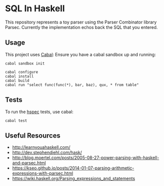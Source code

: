 # SQL In Haskell

This repository represents a toy parser using the Parser Combinator library Parsec.
Currently the implementation echos back the SQL that you entered.

## Usage

This project uses [Cabal](http://katychuang.com/cabal-guide/):
Ensure you have a cabal sandbox up and running:

```shell
cabal sandbox init

cabal configure
cabal install
cabal build
cabal run "select func(func(*), bar, baz), qux, * from table"
```

## Tests

To run the [hspec](https://hspec.github.io/) tests, use cabal:

```shell
cabal test
```

## Useful Resources

- http://learnyouahaskell.com/
- http://dev.stephendiehl.com/hask/
- http://blog.moertel.com/posts/2005-08-27-power-parsing-with-haskell-and-parsec.html
- https://kseo.github.io/posts/2014-01-07-parsing-arithmetic-expressions-with-parsec.html
- https://wiki.haskell.org/Parsing_expressions_and_statements
